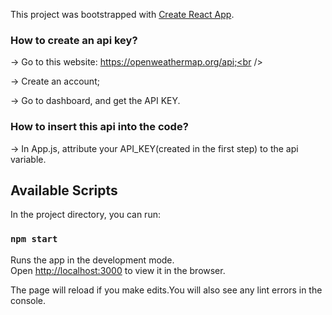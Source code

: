 This project was bootstrapped with [Create React App](https://github.com/facebook/create-react-app).
### How to create an api key?
-> Go to this website: https://openweathermap.org/api;<br />

-> Create an account;<br />

-> Go to dashboard, and get the API KEY.<br />


### How to insert this api into the code?
-> In App.js, attribute your API_KEY(created in the first step) to the api variable. 


## Available Scripts

In the project directory, you can run:

### `npm start`

Runs the app in the development mode.<br />
Open [http://localhost:3000](http://localhost:3000) to view it in the browser.

The page will reload if you make edits.You will also see any lint errors in the console.
